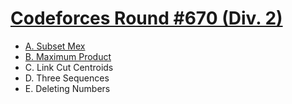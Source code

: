 # [Codeforces Round #670 (Div. 2)](https://codeforces.com/contest/1406)

- [A. Subset Mex](https://github.com/wingkwong/competitive-programming/blob/master/codeforces/contests/1406/A.cpp)
- [B. Maximum Product](https://github.com/wingkwong/competitive-programming/blob/master/codeforces/contests/1406/B.cpp)
- C. Link Cut Centroids
- D. Three Sequences
- E. Deleting Numbers
